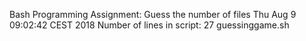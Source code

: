 Bash Programming Assignment: Guess the number of files
Thu Aug  9 09:02:42 CEST 2018
Number of lines in script:
27 guessinggame.sh
